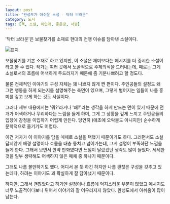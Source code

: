 ```yaml
---
layout: post
title: "완성도가 아쉬운 소설 - 닥터 브라운"
category: 도서
tags: [책, 소설, 이인애, 좋은땅, 서평]
---
```


'닥터 브라운'은
보물찾기를 소재로 현대의 전쟁 이슈를 담아낸 소설이다.

![표지](https://images2.imgbox.com/83/84/KMpFAgj4_o.jpg)

보물찾기를 기본 소재로 하고 있지만,
이 소설은 재미보다는 메시지를 더 중시한 소설이라고 볼 수 있다.
작가는 여러 곳에서 노골적으로 주제의식을 드러내는데,
때로는 그게 소설로서의 흐름에 어색하게 두드러지기 때문에 좀 기분나쁘려고 할 정도다.

물론 전체적인 이야기의 구성 자체는 꽤 나쁘지 않게 짠 편이다.
주인공들의 설정도 왜 그런 행동을 하게 되는지를 설명해주는 측면이 있으며,
그렇게 벌어지는 일들이 나름 흥미를 갖고 보게 하는 것도 사실이다.

그러나 세부 내용에서는 '뭐?'라거나 '왜?'라는 생각을 하게 만드는 면이 있기 때문에
전개가 어색하거나 무리하다는 느낌을 들게 하며,
그게 그 상황을 깊게 느끼고 주인공들의 입장에 감정을 이입하기 어렵게 만든다.
당연히 (애초에 오락물도 아니지만) 순수하게 문학적으로 즐기기도 어렵다.

이건 저자가 이 이야기를 담을 매체로 소설을 택했기 때문이기도 하다.
그러면서도 소설답지않게 배경 설명이나 흐름을 대충 퉁치고 넘어가는데,
그게 설명이 부족하단 느낌을 들게 한다.
그래서 보면서 만약 만화였다면 느낌이 달랐겠단 생각도 많이 들었다.
세세한 것을 일부 생략해도 어색하지 않은 매체 중 하나기 때문이다.

그래도 나름 볼만하기도 했다.
어디서 본 듯 하긴 하지만 나름 괜찮은 구성을 갖추고 있는데다,
하려는 이야기도 꽤 확실하게 잘 담아냈기 때문이다.

하지만, 그래서 괜찮았다고 하기엔 설정이나 흐름에 억지스러운 부분이 많았고
메시지도 너무 노골적이다보니 튀어서 이야기와 잘 어우러지지 않았다.
완성도에서 아쉬움이 많이 남는다.
